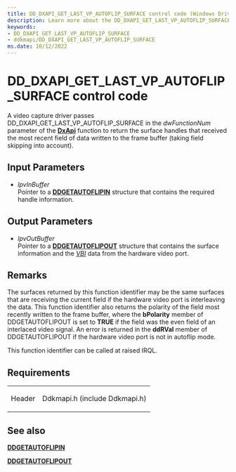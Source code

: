```yaml
---
title: DD_DXAPI_GET_LAST_VP_AUTOFLIP_SURFACE control code (Windows Drivers)
description: Learn more about the DD_DXAPI_GET_LAST_VP_AUTOFLIP_SURFACE control code.
keywords:
- DD_DXAPI_GET_LAST_VP_AUTOFLIP_SURFACE
- ddkmapi/DD_DXAPI_GET_LAST_VP_AUTOFLIP_SURFACE
ms.date: 10/12/2022
---
```


# DD\_DXAPI\_GET\_LAST\_VP\_AUTOFLIP\_SURFACE control code

A video capture driver passes DD\_DXAPI\_GET\_LAST\_VP\_AUTOFLIP\_SURFACE in the *dwFunctionNum* parameter of the [**DxApi**](/windows-hardware/drivers/ddi/dxapi/nf-dxapi-dxapi) function to return the surface handles that received the most recent field of data written to the frame buffer (taking field skipping into account).

## Input Parameters

- *lpvInBuffer*  
    Pointer to a [**DDGETAUTOFLIPIN**](/windows/win32/api/ddkmapi/ns-ddkmapi-ddgetautoflipin) structure that contains the required handle information.

## Output Parameters

- *lpvOutBuffer*  
    Pointer to a [**DDGETAUTOFLIPOUT**](/windows/win32/api/ddkmapi/ns-ddkmapi-ddgetautoflipout) structure that contains the surface information and the [*VBI*](video-vbi-capture.md) data from the hardware video port.

## Remarks

The surfaces returned by this function identifier may be the same surfaces that are receiving the current field if the hardware video port is interleaving the data. This function identifier also returns the polarity of the field most recently written to the frame buffer, where the **bPolarity** member of DDGETAUTOFLIPOUT is set to **TRUE** if the field was the even field of an interlaced video signal. An error is returned in the **ddRVal** member of DDGETAUTOFLIPOUT if the hardware video port is not in autoflip mode.

This function identifier can be called at raised IRQL.

## Requirements

<table>
<tbody>
<tr class="odd">
<td><p>Header</p></td>
<td>Ddkmapi.h (include Ddkmapi.h)</td>
</tr>
</tbody>
</table>

## See also

[**DDGETAUTOFLIPIN**](/windows/win32/api/ddkmapi/ns-ddkmapi-ddgetautoflipin)

[**DDGETAUTOFLIPOUT**](/windows/win32/api/ddkmapi/ns-ddkmapi-ddgetautoflipout)

